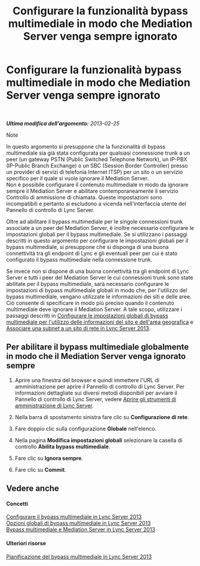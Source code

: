 ﻿---
title: Configurare la funzionalità bypass multimediale in modo che Mediation Server venga sempre ignorato
TOCTitle: Configurare la funzionalità bypass multimediale in modo che Mediation Server venga sempre ignorato
ms:assetid: 370c4f54-e520-4d77-96a3-84c5e84a9996
ms:mtpsurl: https://technet.microsoft.com/it-it/library/Gg425846(v=OCS.15)
ms:contentKeyID: 49300174
ms.date: 08/24/2015
mtps_version: v=OCS.15
ms.translationtype: HT
---

# Configurare la funzionalità bypass multimediale in modo che Mediation Server venga sempre ignorato

 

_**Ultima modifica dell'argomento:** 2013-02-25_


> [!NOTE]
> In questo argomento si presuppone che la funzionalità di bypass multimediale sia già stata configurata per qualsiasi connessione trunk a un peer (un gateway PSTN (Public Switched Telephone Network), un IP-PBX (IP-Public Branch Exchange) o un SBC (Session Border Controller) presso un provider di servizi di telefonia Internet ITSP) per un sito o un servizio specifico per il quale si vuole ignorare il Mediation Server.<BR>Non è possibile configurare il contenuto multimediale in modo da ignorare sempre il Mediation Server e abilitare contemporaneamente il servizio Controllo di ammissione di chiamata. Queste impostazioni sono incompatibili e pertanto si escludono a vicenda nell'interfaccia utente del Pannello di controllo di Lync Server.



Oltre ad abilitare il bypass multimediale per le singole connessioni trunk associate a un peer del Mediation Server, è inoltre necessario configurare le impostazioni globali per il bypass multimediale. Se si utilizzano i passaggi descritti in questo argomento per configurare le impostazioni globali per il bypass multimediale, si presuppone che si disponga di una buona connettività tra gli endpoint di Lync e gli eventuali peer per cui è stato configurato il bypass multimediale nella connessione trunk.

Se invece non si dispone di una buona connettività tra gli endpoint di Lync Server e tutti i peer del Mediation Server le cui connessioni trunk sono state abilitate per il bypass multimediale, sarà necessario configurare le impostazioni di bypass multimediale globali in modo che, per l'utilizzo del bypass multimediale, vengano utilizzate le informazioni dei siti e delle aree. Ciò consente di specificare in modo più preciso quando il contenuto multimediale deve ignorare il Mediation Server. A tale scopo, utilizzare i passaggi descritti in [Configurare le impostazioni globali di bypass multimediale per l'utilizzo delle informazioni del sito e dell'area geografica](lync-server-2013-configure-media-bypass-global-settings-to-use-site-and-region-information.md) e [Associare una subnet a un sito di rete in Lync Server 2013](lync-server-2013-associate-a-subnet-with-a-network-site.md).

## Per abilitare il bypass multimediale globalmente in modo che il Mediation Server venga ignorato sempre

1.  Aprire una finestra del browser e quindi immettere l'URL di amministrazione per aprire il Pannello di controllo di Lync Server. Per informazioni dettagliate sui diversi metodi disponibili per avviare il Pannello di controllo di Lync Server, vedere [Aprire gli strumenti di amministrazione di Lync Server](lync-server-2013-open-lync-server-administrative-tools.md).

2.  Nella barra di spostamento sinistra fare clic su **Configurazione di rete**.

3.  Fare doppio clic sulla configurazione **Globale** nell'elenco.

4.  Nella pagina **Modifica impostazioni globali** selezionare la casella di controllo **Abilita bypass multimediale**.

5.  Fare clic su **Ignora sempre**.

6.  Fare clic su **Commit**.

## Vedere anche

#### Concetti

[Configurare il bypass multimediale in Lync Server 2013](lync-server-2013-configure-media-bypass.md)  
[Opzioni globali di bypass multimediale in Lync Server 2013](lync-server-2013-global-media-bypass-options.md)  
[Bypass multimediale e Mediation Server in Lync Server 2013](lync-server-2013-media-bypass-and-mediation-server.md)  

#### Ulteriori risorse

[Pianificazione del bypass multimediale in Lync Server 2013](lync-server-2013-planning-for-media-bypass.md)

